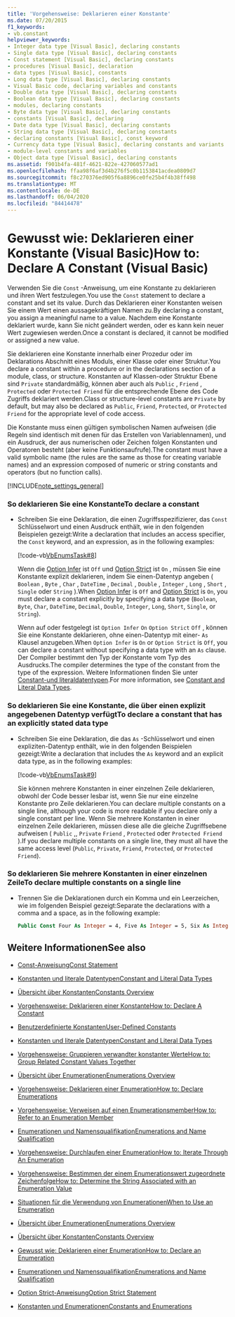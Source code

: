 ```yaml
---
title: 'Vorgehensweise: Deklarieren einer Konstante'
ms.date: 07/20/2015
f1_keywords:
- vb.constant
helpviewer_keywords:
- Integer data type [Visual Basic], declaring constants
- Single data type [Visual Basic], declaring constants
- Const statement [Visual Basic], declaring constants
- procedures [Visual Basic], declaration
- data types [Visual Basic], constants
- Long data type [Visual Basic], declaring constants
- Visual Basic code, declaring variables and constants
- Double data type [Visual Basic], declaring constants
- Boolean data type [Visual Basic], declaring constants
- modules, declaring constants
- Byte data type [Visual Basic], declaring constants
- constants [Visual Basic], declaring
- Date data type [Visual Basic], declaring constants
- String data type [Visual Basic], declaring constants
- declaring constants [Visual Basic], const keyword
- Currency data type [Visual Basic], declaring constants and variants
- module-level constants and variables
- Object data type [Visual Basic], declaring constants
ms.assetid: f901b4fa-481f-4621-822e-427060577ad1
ms.openlocfilehash: ffaa98f6af3d4b276f5c0b1153841acdea0809d7
ms.sourcegitcommit: f8c270376ed905f6a8896ce0fe25b4f4b38ff498
ms.translationtype: MT
ms.contentlocale: de-DE
ms.lasthandoff: 06/04/2020
ms.locfileid: "84414478"
---
```

# <a name="how-to-declare-a-constant-visual-basic"></a><span data-ttu-id="08e7c-102">Gewusst wie: Deklarieren einer Konstante (Visual Basic)</span><span class="sxs-lookup"><span data-stu-id="08e7c-102">How to: Declare A Constant (Visual Basic)</span></span>
<span data-ttu-id="08e7c-103">Verwenden Sie die `Const` -Anweisung, um eine Konstante zu deklarieren und ihren Wert festzulegen.</span><span class="sxs-lookup"><span data-stu-id="08e7c-103">You use the `Const` statement to declare a constant and set its value.</span></span> <span data-ttu-id="08e7c-104">Durch das Deklarieren einer Konstanten weisen Sie einem Wert einen aussagekräftigen Namen zu.</span><span class="sxs-lookup"><span data-stu-id="08e7c-104">By declaring a constant, you assign a meaningful name to a value.</span></span> <span data-ttu-id="08e7c-105">Nachdem eine Konstante deklariert wurde, kann Sie nicht geändert werden, oder es kann kein neuer Wert zugewiesen werden.</span><span class="sxs-lookup"><span data-stu-id="08e7c-105">Once a constant is declared, it cannot be modified or assigned a new value.</span></span>  
  
 <span data-ttu-id="08e7c-106">Sie deklarieren eine Konstante innerhalb einer Prozedur oder im Deklarations Abschnitt eines Moduls, einer Klasse oder einer Struktur.</span><span class="sxs-lookup"><span data-stu-id="08e7c-106">You declare a constant within a procedure or in the declarations section of a module, class, or structure.</span></span> <span data-ttu-id="08e7c-107">Konstanten auf Klassen-oder Struktur Ebene sind `Private` standardmäßig, können aber auch als `Public` , `Friend` , `Protected` oder `Protected Friend` für die entsprechende Ebene des Code Zugriffs deklariert werden.</span><span class="sxs-lookup"><span data-stu-id="08e7c-107">Class or structure-level constants are `Private` by default, but may also be declared as `Public`, `Friend`, `Protected`, or `Protected Friend` for the appropriate level of code access.</span></span>  
  
 <span data-ttu-id="08e7c-108">Die Konstante muss einen gültigen symbolischen Namen aufweisen (die Regeln sind identisch mit denen für das Erstellen von Variablennamen), und ein Ausdruck, der aus numerischen oder Zeichen folgen Konstanten und Operatoren besteht (aber keine Funktionsaufrufe).</span><span class="sxs-lookup"><span data-stu-id="08e7c-108">The constant must have a valid symbolic name (the rules are the same as those for creating variable names) and an expression composed of numeric or string constants and operators (but no function calls).</span></span>  
  
[!INCLUDE[note_settings_general](~/includes/note-settings-general-md.md)]  
  
### <a name="to-declare-a-constant"></a><span data-ttu-id="08e7c-109">So deklarieren Sie eine Konstante</span><span class="sxs-lookup"><span data-stu-id="08e7c-109">To declare a constant</span></span>  
  
- <span data-ttu-id="08e7c-110">Schreiben Sie eine Deklaration, die einen Zugriffsspezifizierer, das `Const` Schlüsselwort und einen Ausdruck enthält, wie in den folgenden Beispielen gezeigt:</span><span class="sxs-lookup"><span data-stu-id="08e7c-110">Write a declaration that includes an access specifier, the `Const` keyword, and an expression, as in the following examples:</span></span>  
  
     [!code-vb[VbEnumsTask#8](~/samples/snippets/visualbasic/VS_Snippets_VBCSharp/VbEnumsTask/VB/Class2.vb#8)]  
  
     <span data-ttu-id="08e7c-111">Wenn die [Option Infer](../../../language-reference/statements/option-infer-statement.md) ist `Off` und [Option Strict](../../../language-reference/statements/option-strict-statement.md) ist `On` , müssen Sie eine Konstante explizit deklarieren, indem Sie einen-Datentyp angeben ( `Boolean` , `Byte` , `Char` , `DateTime` , `Decimal` , `Double` , `Integer` , `Long` , `Short` , `Single` oder `String` ).</span><span class="sxs-lookup"><span data-stu-id="08e7c-111">When [Option Infer](../../../language-reference/statements/option-infer-statement.md) is `Off` and [Option Strict](../../../language-reference/statements/option-strict-statement.md) is `On`, you must declare a constant explicitly by specifying a data type (`Boolean`, `Byte`, `Char`, `DateTime`, `Decimal`, `Double`, `Integer`, `Long`, `Short`, `Single`, or `String`).</span></span>  
  
     <span data-ttu-id="08e7c-112">Wenn auf oder festgelegt ist `Option Infer` `On` `Option Strict` `Off` , können Sie eine Konstante deklarieren, ohne einen-Datentyp mit einer- `As` Klausel anzugeben.</span><span class="sxs-lookup"><span data-stu-id="08e7c-112">When `Option Infer` is `On` or `Option Strict` is `Off`, you can declare a constant without specifying a data type with an `As` clause.</span></span> <span data-ttu-id="08e7c-113">Der Compiler bestimmt den Typ der Konstante vom Typ des Ausdrucks.</span><span class="sxs-lookup"><span data-stu-id="08e7c-113">The compiler determines the type of the constant from the type of the expression.</span></span> <span data-ttu-id="08e7c-114">Weitere Informationen finden Sie unter [Constant-und literaldatentypen](constant-and-literal-data-types.md).</span><span class="sxs-lookup"><span data-stu-id="08e7c-114">For more information, see [Constant and Literal Data Types](constant-and-literal-data-types.md).</span></span>  
  
### <a name="to-declare-a-constant-that-has-an-explicitly-stated-data-type"></a><span data-ttu-id="08e7c-115">So deklarieren Sie eine Konstante, die über einen explizit angegebenen Datentyp verfügt</span><span class="sxs-lookup"><span data-stu-id="08e7c-115">To declare a constant that has an explicitly stated data type</span></span>  
  
- <span data-ttu-id="08e7c-116">Schreiben Sie eine Deklaration, die das `As` -Schlüsselwort und einen expliziten-Datentyp enthält, wie in den folgenden Beispielen gezeigt:</span><span class="sxs-lookup"><span data-stu-id="08e7c-116">Write a declaration that includes the `As` keyword and an explicit data type, as in the following examples:</span></span>  
  
     [!code-vb[VbEnumsTask#9](~/samples/snippets/visualbasic/VS_Snippets_VBCSharp/VbEnumsTask/VB/Class2.vb#9)]  
  
     <span data-ttu-id="08e7c-117">Sie können mehrere Konstanten in einer einzelnen Zeile deklarieren, obwohl der Code besser lesbar ist, wenn Sie nur eine einzelne Konstante pro Zeile deklarieren.</span><span class="sxs-lookup"><span data-stu-id="08e7c-117">You can declare multiple constants on a single line, although your code is more readable if you declare only a single constant per line.</span></span> <span data-ttu-id="08e7c-118">Wenn Sie mehrere Konstanten in einer einzelnen Zeile deklarieren, müssen diese alle die gleiche Zugriffsebene aufweisen ( `Public` ,, `Private` `Friend` , `Protected` oder `Protected Friend` ).</span><span class="sxs-lookup"><span data-stu-id="08e7c-118">If you declare multiple constants on a single line, they must all have the same access level (`Public`, `Private`, `Friend`, `Protected`, or `Protected Friend`).</span></span>  
  
### <a name="to-declare-multiple-constants-on-a-single-line"></a><span data-ttu-id="08e7c-119">So deklarieren Sie mehrere Konstanten in einer einzelnen Zeile</span><span class="sxs-lookup"><span data-stu-id="08e7c-119">To declare multiple constants on a single line</span></span>  
  
- <span data-ttu-id="08e7c-120">Trennen Sie die Deklarationen durch ein Komma und ein Leerzeichen, wie im folgenden Beispiel gezeigt:</span><span class="sxs-lookup"><span data-stu-id="08e7c-120">Separate the declarations with a comma and a space, as in the following example:</span></span>  
  
    ```vb  
    Public Const Four As Integer = 4, Five As Integer = 5, Six As Integer = 44  
    ```  
  
## <a name="see-also"></a><span data-ttu-id="08e7c-121">Weitere Informationen</span><span class="sxs-lookup"><span data-stu-id="08e7c-121">See also</span></span>

- [<span data-ttu-id="08e7c-122">Const-Anweisung</span><span class="sxs-lookup"><span data-stu-id="08e7c-122">Const Statement</span></span>](../../../language-reference/statements/const-statement.md)
- [<span data-ttu-id="08e7c-123">Konstanten und literale Datentypen</span><span class="sxs-lookup"><span data-stu-id="08e7c-123">Constant and Literal Data Types</span></span>](constant-and-literal-data-types.md)
- [<span data-ttu-id="08e7c-124">Übersicht über Konstanten</span><span class="sxs-lookup"><span data-stu-id="08e7c-124">Constants Overview</span></span>](constants-overview.md)
- [<span data-ttu-id="08e7c-125">Vorgehensweise: Deklarieren einer Konstante</span><span class="sxs-lookup"><span data-stu-id="08e7c-125">How to: Declare A Constant</span></span>](how-to-declare-a-constant.md)
- [<span data-ttu-id="08e7c-126">Benutzerdefinierte Konstanten</span><span class="sxs-lookup"><span data-stu-id="08e7c-126">User-Defined Constants</span></span>](user-defined-constants.md)
- [<span data-ttu-id="08e7c-127">Konstanten und literale Datentypen</span><span class="sxs-lookup"><span data-stu-id="08e7c-127">Constant and Literal Data Types</span></span>](constant-and-literal-data-types.md)
- [<span data-ttu-id="08e7c-128">Vorgehensweise: Gruppieren verwandter konstanter Werte</span><span class="sxs-lookup"><span data-stu-id="08e7c-128">How to: Group Related Constant Values Together</span></span>](how-to-group-related-constant-values-together.md)
- [<span data-ttu-id="08e7c-129">Übersicht über Enumerationen</span><span class="sxs-lookup"><span data-stu-id="08e7c-129">Enumerations Overview</span></span>](enumerations-overview.md)
- [<span data-ttu-id="08e7c-130">Vorgehensweise: Deklarieren einer Enumeration</span><span class="sxs-lookup"><span data-stu-id="08e7c-130">How to: Declare Enumerations</span></span>](how-to-declare-enumerations.md)
- [<span data-ttu-id="08e7c-131">Vorgehensweise: Verweisen auf einen Enumerationsmember</span><span class="sxs-lookup"><span data-stu-id="08e7c-131">How to: Refer to an Enumeration Member</span></span>](how-to-refer-to-an-enumeration-member.md)
- [<span data-ttu-id="08e7c-132">Enumerationen und Namensqualifikation</span><span class="sxs-lookup"><span data-stu-id="08e7c-132">Enumerations and Name Qualification</span></span>](enumerations-and-name-qualification.md)
- [<span data-ttu-id="08e7c-133">Vorgehensweise: Durchlaufen einer Enumeration</span><span class="sxs-lookup"><span data-stu-id="08e7c-133">How to: Iterate Through An Enumeration</span></span>](how-to-iterate-through-an-enumeration.md)
- [<span data-ttu-id="08e7c-134">Vorgehensweise: Bestimmen der einem Enumerationswert zugeordnete Zeichenfolge</span><span class="sxs-lookup"><span data-stu-id="08e7c-134">How to: Determine the String Associated with an Enumeration Value</span></span>](how-to-determine-the-string-associated-with-an-enumeration-value.md)
- [<span data-ttu-id="08e7c-135">Situationen für die Verwendung von Enumerationen</span><span class="sxs-lookup"><span data-stu-id="08e7c-135">When to Use an Enumeration</span></span>](when-to-use-an-enumeration.md)

- [<span data-ttu-id="08e7c-136">Übersicht über Enumerationen</span><span class="sxs-lookup"><span data-stu-id="08e7c-136">Enumerations Overview</span></span>](enumerations-overview.md)
- [<span data-ttu-id="08e7c-137">Übersicht über Konstanten</span><span class="sxs-lookup"><span data-stu-id="08e7c-137">Constants Overview</span></span>](constants-overview.md)
- [<span data-ttu-id="08e7c-138">Gewusst wie: Deklarieren einer Enumeration</span><span class="sxs-lookup"><span data-stu-id="08e7c-138">How to: Declare an Enumeration</span></span>](how-to-declare-enumerations.md)
- [<span data-ttu-id="08e7c-139">Enumerationen und Namensqualifikation</span><span class="sxs-lookup"><span data-stu-id="08e7c-139">Enumerations and Name Qualification</span></span>](enumerations-and-name-qualification.md)
- [<span data-ttu-id="08e7c-140">Option Strict-Anweisung</span><span class="sxs-lookup"><span data-stu-id="08e7c-140">Option Strict Statement</span></span>](../../../language-reference/statements/option-strict-statement.md)
- [<span data-ttu-id="08e7c-141">Konstanten und Enumerationen</span><span class="sxs-lookup"><span data-stu-id="08e7c-141">Constants and Enumerations</span></span>](../../../language-reference/constants-and-enumerations.md)

